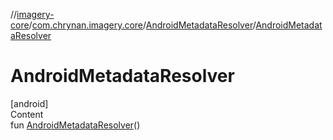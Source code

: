 //[imagery-core](../../../index.md)/[com.chrynan.imagery.core](../index.md)/[AndroidMetadataResolver](index.md)/[AndroidMetadataResolver](-android-metadata-resolver.md)



# AndroidMetadataResolver  
[android]  
Content  
fun [AndroidMetadataResolver](-android-metadata-resolver.md)()  




